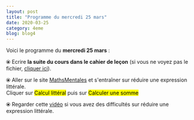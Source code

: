```yaml
---
layout: post
title: "Programme du mercredi 25 mars"
date: 2020-03-25
category: 4eme
blog: blog4
---
```


Voici le programme du <b>mercredi 25 mars</b> :

⦿ Ecrire <b>la suite du cours dans le cahier de leçon</b> (si vous ne voyez pas le fichier, <a href="/cours/4eme/4eme_chapitre_4_calcul_littéral.pdf">cliquer ici</a>). 

<object data="/cours/4eme/4eme_chapitre_4_calcul_littéral.pdf" width="100%" height="500" type='application/pdf'></object>

⦿ Aller sur le site <a href="http://mathsmentales.net/">MathsMentales</a> et s'entraîner sur réduire une expression littérale.
<br>
Cliquer sur <mark>Calcul littéral</mark> puis sur <mark>Calculer une somme</mark>
  
⦿ Regarder cette <a class="video" href="https://youtu.be/qEUb4IU-HiY">vidéo</a> si vous avez des difficultés sur réduire une expression littérale.
